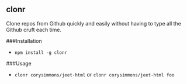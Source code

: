 clonr
---

Clone repos from Github quickly and easily without having to type all the Github cruft each time.

###Installation
- `npm install -g clonr`

###Usage
- `clonr corysimmons/jeet-html` or `clonr corysimmons/jeet-html foo`

